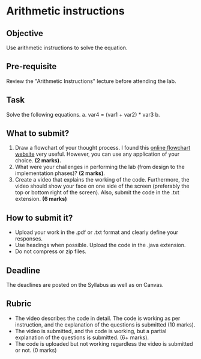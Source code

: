 # Arithmetic instructions

## Objective
Use arithmetic instructions to solve the equation.

## Pre-requisite
Review the "Arithmetic Instructions" lecture before attending the lab. 

## Task
Solve the following equations.
a. var4 = (var1 + var2) * var3
b. 


## What to submit?
1. Draw a flowchart of your thought process. I found this [online flowchart website](http://www.draw.io) very useful. However, you can use any application of your choice. **(2 marks).**   
2. What were your challenges in performing the lab (from design to the implementation phases)? **(2 marks)**.  
3. Create a video that explains the working of the code. Furthermore, the video should show your face on one side of the screen (preferably the top or bottom right of the screen). Also, submit the code in the .txt extension. **(6 marks)**

## How to submit it?
- Upload your work in the .pdf or .txt format and clearly define your responses.  
- Use headings when possible. Upload the code in the .java extension.
- Do not compress or zip files.

## Deadline
The deadlines are posted on the Syllabus as well as on Canvas.

## Rubric
- The video describes the code in detail. The code is working as per instruction, and the explanation of the questions is submitted (10 marks).  
- The video is submitted, and the code is working, but a partial explanation of the questions is submitted. (6+ marks).  
- The code is uploaded but not working regardless the video is submitted or not. (0 marks)


